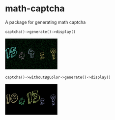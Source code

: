 # math-captcha
A package for generating math captcha
```php
captcha()->generate()->display()
```
![](https://github.com/mkhab7/math-captcha/blob/main/examples/with-bg.png?raw=true)


```php
captcha()->withoutBgColor->generate()->display()
```
![](https://github.com/mkhab7/math-captcha/blob/main/examples/without-bg.png?raw=true)
